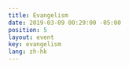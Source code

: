 ```yaml
---
title: Evangelism
date: 2019-03-09 00:29:00 -05:00
position: 5
layout: event
key: evangelism
lang: zh-hk
---
```


